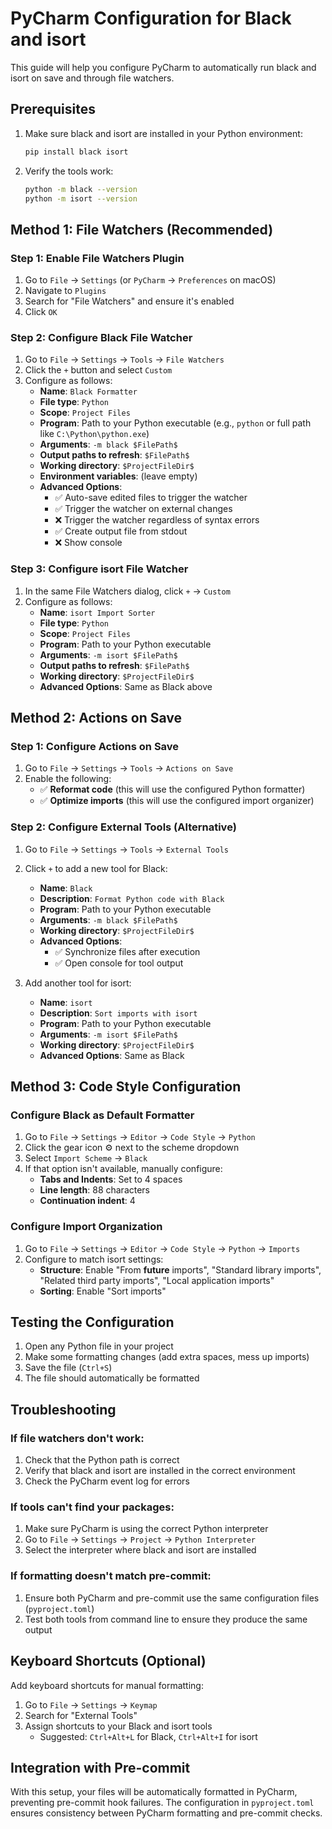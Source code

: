 # PyCharm Configuration for Black and isort

This guide will help you configure PyCharm to automatically run black and isort on save and through file watchers.

## Prerequisites

1. Make sure black and isort are installed in your Python environment:
   ```bash
   pip install black isort
   ```

2. Verify the tools work:
   ```bash
   python -m black --version
   python -m isort --version
   ```

## Method 1: File Watchers (Recommended)

### Step 1: Enable File Watchers Plugin
1. Go to `File` → `Settings` (or `PyCharm` → `Preferences` on macOS)
2. Navigate to `Plugins`
3. Search for "File Watchers" and ensure it's enabled
4. Click `OK`

### Step 2: Configure Black File Watcher
1. Go to `File` → `Settings` → `Tools` → `File Watchers`
2. Click the `+` button and select `Custom`
3. Configure as follows:
   - **Name**: `Black Formatter`
   - **File type**: `Python`
   - **Scope**: `Project Files`
   - **Program**: Path to your Python executable (e.g., `python` or full path like `C:\Python\python.exe`)
   - **Arguments**: `-m black $FilePath$`
   - **Output paths to refresh**: `$FilePath$`
   - **Working directory**: `$ProjectFileDir$`
   - **Environment variables**: (leave empty)
   - **Advanced Options**:
     - ✅ Auto-save edited files to trigger the watcher
     - ✅ Trigger the watcher on external changes
     - ❌ Trigger the watcher regardless of syntax errors
     - ✅ Create output file from stdout
     - ❌ Show console

### Step 3: Configure isort File Watcher
1. In the same File Watchers dialog, click `+` → `Custom`
2. Configure as follows:
   - **Name**: `isort Import Sorter`
   - **File type**: `Python`
   - **Scope**: `Project Files`
   - **Program**: Path to your Python executable
   - **Arguments**: `-m isort $FilePath$`
   - **Output paths to refresh**: `$FilePath$`
   - **Working directory**: `$ProjectFileDir$`
   - **Advanced Options**: Same as Black above

## Method 2: Actions on Save

### Step 1: Configure Actions on Save
1. Go to `File` → `Settings` → `Tools` → `Actions on Save`
2. Enable the following:
   - ✅ **Reformat code** (this will use the configured Python formatter)
   - ✅ **Optimize imports** (this will use the configured import organizer)

### Step 2: Configure External Tools (Alternative)
1. Go to `File` → `Settings` → `Tools` → `External Tools`
2. Click `+` to add a new tool for Black:
   - **Name**: `Black`
   - **Description**: `Format Python code with Black`
   - **Program**: Path to your Python executable
   - **Arguments**: `-m black $FilePath$`
   - **Working directory**: `$ProjectFileDir$`
   - **Advanced Options**:
     - ✅ Synchronize files after execution
     - ✅ Open console for tool output

3. Add another tool for isort:
   - **Name**: `isort`
   - **Description**: `Sort imports with isort`
   - **Program**: Path to your Python executable
   - **Arguments**: `-m isort $FilePath$`
   - **Working directory**: `$ProjectFileDir$`
   - **Advanced Options**: Same as Black

## Method 3: Code Style Configuration

### Configure Black as Default Formatter
1. Go to `File` → `Settings` → `Editor` → `Code Style` → `Python`
2. Click the gear icon ⚙️ next to the scheme dropdown
3. Select `Import Scheme` → `Black`
4. If that option isn't available, manually configure:
   - **Tabs and Indents**: Set to 4 spaces
   - **Line length**: 88 characters
   - **Continuation indent**: 4

### Configure Import Organization
1. Go to `File` → `Settings` → `Editor` → `Code Style` → `Python` → `Imports`
2. Configure to match isort settings:
   - **Structure**: Enable "From __future__ imports", "Standard library imports", "Related third party imports", "Local application imports"
   - **Sorting**: Enable "Sort imports"

## Testing the Configuration

1. Open any Python file in your project
2. Make some formatting changes (add extra spaces, mess up imports)
3. Save the file (`Ctrl+S`)
4. The file should automatically be formatted

## Troubleshooting

### If file watchers don't work:
1. Check that the Python path is correct
2. Verify that black and isort are installed in the correct environment
3. Check the PyCharm event log for errors

### If tools can't find your packages:
1. Make sure PyCharm is using the correct Python interpreter
2. Go to `File` → `Settings` → `Project` → `Python Interpreter`
3. Select the interpreter where black and isort are installed

### If formatting doesn't match pre-commit:
1. Ensure both PyCharm and pre-commit use the same configuration files (`pyproject.toml`)
2. Test both tools from command line to ensure they produce the same output

## Keyboard Shortcuts (Optional)

Add keyboard shortcuts for manual formatting:
1. Go to `File` → `Settings` → `Keymap`
2. Search for "External Tools"
3. Assign shortcuts to your Black and isort tools
   - Suggested: `Ctrl+Alt+L` for Black, `Ctrl+Alt+I` for isort

## Integration with Pre-commit

With this setup, your files will be automatically formatted in PyCharm, preventing pre-commit hook failures. The configuration in `pyproject.toml` ensures consistency between PyCharm formatting and pre-commit checks.
